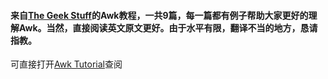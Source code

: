 #### 来自[The Geek Stuff](http://www.thegeekstuff.com/tag/awk-tutorial-examples/)的Awk教程，一共9篇，每一篇都有例子帮助大家更好的理解Awk。当然，直接阅读英文原文更好。由于水平有限，翻译不当的地方，恳请指教。

可直接打开[Awk Tutorial](http://yqs.cn.com/books/awk_tutorial/)查阅

